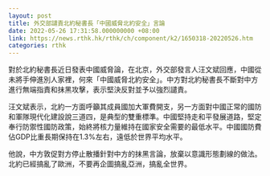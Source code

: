```yaml
---
layout: post
title: 外交部譴責北約秘書長「中國威脅北約安全」言論
date: 2022-05-26 17:31:58.000000000 +08:00
link: https://news.rthk.hk/rthk/ch/component/k2/1650318-20220526.htm
categories: rthk
---
```


對於北約秘書長近日發表中國威脅論，在北京，外交部發言人汪文斌回應，中國從未將手伸進別人家裡，何來「中國威脅北約安全」。中方對北約秘書長不斷對中方進行無端指責和抹黑攻擊，表示堅決反對並予以強烈譴責。 

汪文斌表示，北約一方面呼籲其成員國加大軍費開支，另一方面對中國正常的國防和軍隊現代化建設說三道四，是典型的雙重標準。中國堅持走和平發展道路，堅定奉行防禦性國防政策，始終將核力量維持在國家安全需要的最低水平。中國國防費佔GDP比重長期保持在1.3%左右，遠低於世界平均水平。 

他說，中方敦促對方停止散播針對中方的抹黑言論，放棄以意識形態劃線的做法。北約已經搞亂了歐洲，不要再企圖搞亂亞洲，搞亂全世界。
